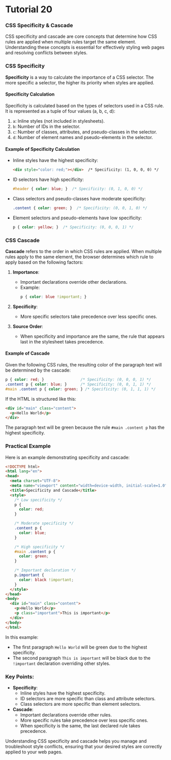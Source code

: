 # Tutorial 20
### CSS Specificity & Cascade

CSS specificity and cascade are core concepts that determine how CSS rules are applied when multiple rules target the same element. Understanding these concepts is essential for effectively styling web pages and resolving conflicts between styles.

### CSS Specificity

**Specificity** is a way to calculate the importance of a CSS selector. The more specific a selector, the higher its priority when styles are applied.

#### Specificity Calculation

Specificity is calculated based on the types of selectors used in a CSS rule. It is represented as a tuple of four values (a, b, c, d):
1. `a`: Inline styles (not included in stylesheets).
2. `b`: Number of IDs in the selector.
3. `c`: Number of classes, attributes, and pseudo-classes in the selector.
4. `d`: Number of element names and pseudo-elements in the selector.

#### Example of Specificity Calculation

- Inline styles have the highest specificity:
  ```html
  <div style="color: red;"></div>  /* Specificity: (1, 0, 0, 0) */
  ```

- ID selectors have high specificity:
  ```css
  #header { color: blue; }  /* Specificity: (0, 1, 0, 0) */
  ```

- Class selectors and pseudo-classes have moderate specificity:
  ```css
  .content { color: green; }  /* Specificity: (0, 0, 1, 0) */
  ```

- Element selectors and pseudo-elements have low specificity:
  ```css
  p { color: yellow; }  /* Specificity: (0, 0, 0, 1) */
  ```

### CSS Cascade

**Cascade** refers to the order in which CSS rules are applied. When multiple rules apply to the same element, the browser determines which rule to apply based on the following factors:

1. **Importance**:
   - Important declarations override other declarations.
   - Example:
     ```css
     p { color: blue !important; }
     ```

2. **Specificity**:
   - More specific selectors take precedence over less specific ones.

3. **Source Order**:
   - When specificity and importance are the same, the rule that appears last in the stylesheet takes precedence.

#### Example of Cascade

Given the following CSS rules, the resulting color of the paragraph text will be determined by the cascade:

```css
p { color: red; }                /* Specificity: (0, 0, 0, 1) */
.content p { color: blue; }      /* Specificity: (0, 0, 1, 1) */
#main .content p { color: green; } /* Specificity: (0, 1, 1, 1) */
```

If the HTML is structured like this:

```html
<div id="main" class="content">
  <p>Hello World</p>
</div>
```

The paragraph text will be green because the rule `#main .content p` has the highest specificity.

### Practical Example

Here is an example demonstrating specificity and cascade:

```html
<!DOCTYPE html>
<html lang="en">
<head>
  <meta charset="UTF-8">
  <meta name="viewport" content="width=device-width, initial-scale=1.0">
  <title>Specificity and Cascade</title>
  <style>
    /* Low specificity */
    p {
      color: red;
    }

    /* Moderate specificity */
    .content p {
      color: blue;
    }

    /* High specificity */
    #main .content p {
      color: green;
    }

    /* Important declaration */
    p.important {
      color: black !important;
    }
  </style>
</head>
<body>
  <div id="main" class="content">
    <p>Hello World</p>
    <p class="important">This is important</p>
  </div>
</body>
</html>
```

In this example:
- The first paragraph `Hello World` will be green due to the highest specificity.
- The second paragraph `This is important` will be black due to the `!important` declaration overriding other styles.

### Key Points:

- **Specificity**:
  - Inline styles have the highest specificity.
  - ID selectors are more specific than class and attribute selectors.
  - Class selectors are more specific than element selectors.
- **Cascade**:
  - Important declarations override other rules.
  - More specific rules take precedence over less specific ones.
  - When specificity is the same, the last declared rule takes precedence.

Understanding CSS specificity and cascade helps you manage and troubleshoot style conflicts, ensuring that your desired styles are correctly applied to your web pages.